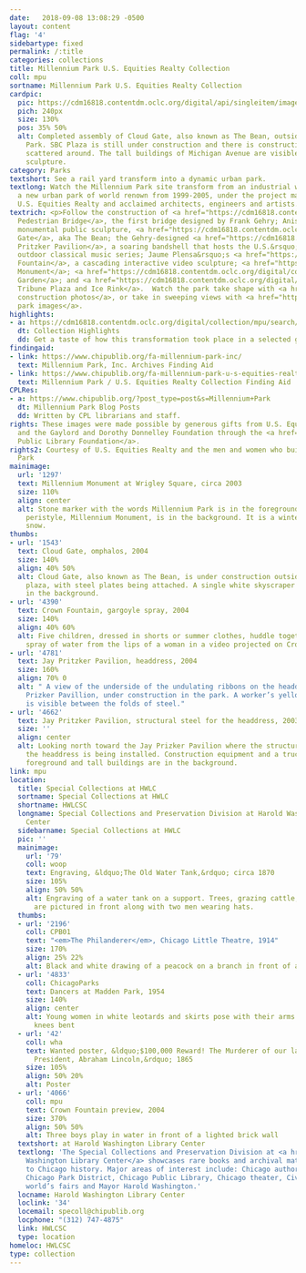 ```yaml
---
date:   2018-09-08 13:08:29 -0500
layout: content
flag: '4'
sidebartype: fixed
permalink: /:title
categories: collections
title: Millennium Park U.S. Equities Realty Collection
coll: mpu
sortname: Millennium Park U.S. Equities Realty Collection
cardpic:
  pic: https://cdm16818.contentdm.oclc.org/digital/api/singleitem/image/mpu/2239/default.jpg
  pich: 240px
  size: 130%
  pos: 35% 50%
  alt: Completed assembly of Cloud Gate, also known as The Bean, outside in Millennium
    Park. SBC Plaza is still under construction and there is construction equipment
    scattered around. The tall buildings of Michigan Avenue are visible behind the
    sculpture.
category: Parks
textshort: See a rail yard transform into a dynamic urban park.
textlong: Watch the Millennium Park site transform from an industrial wasteland to
  a new urban park of world renown from 1999-2005, under the project management of
  U.S. Equities Realty and acclaimed architects, engineers and artists.
textrich: <p>Follow the construction of <a href="https://cdm16818.contentdm.oclc.org/digital/collection/mpu/search/searchterm/bp%20bridge/field/book/mode/exact/conn/and/order/title/ad/asc">BP
  Pedestrian Bridge</a>, the first bridge designed by Frank Gehry; Anish Kapoor&rsquo;s
  monumental public sculpture, <a href="https://cdm16818.contentdm.oclc.org/digital/collection/mpu/search/searchterm/cloud%20gate/field/book/mode/exact/conn/and/order/title/ad/asc">Cloud
  Gate</a>, aka The Bean; the Gehry-designed <a href="https://cdm16818.contentdm.oclc.org/digital/collection/mpu/search/searchterm/jay%20pritzker%20pavilion/field/book/mode/exact/conn/and/order/title/ad/asc">Jay
  Pritzker Pavilion</a>, a soaring bandshell that hosts the U.S.&rsquo;s last free
  outdoor classical music series; Jaume Plensa&rsquo;s <a href="https://cdm16818.contentdm.oclc.org/digital/collection/mpu/search/searchterm/crown%20fountain/field/book/mode/exact/conn/and/order/title/ad/asc">Crown
  Fountain</a>, a cascading interactive video sculpture; <a href="https://cdm16818.contentdm.oclc.org/digital/collection/mpu/search/searchterm/millennium%20monument/field/book/mode/exact/conn/and/order/title/ad/asc">Millennium
  Monument</a>; <a href="https://cdm16818.contentdm.oclc.org/digital/collection/mpu/search/searchterm/lurie%20garden/field/book/mode/exact/conn/and/order/title/ad/asc">Lurie
  Garden</a>; and <a href="https://cdm16818.contentdm.oclc.org/digital/collection/mpu/search/searchterm/mccormick%20tribune%20plaza%20and%20ice%20rink/field/book/mode/exact/conn/and/order/title/ad/asc">McCormick
  Tribune Plaza and Ice Rink</a>.  Watch the park take shape with <a href="https://cdm16818.contentdm.oclc.org/digital/collection/mpu/search/searchterm/general%20construction/field/book/mode/exact/conn/and/order/title/ad/asc">general
  construction photos</a>, or take in sweeping views with <a href="https://cdm16818.contentdm.oclc.org/digital/collection/mpu/search/searchterm/full%20park/field/book/mode/exact/conn/and/order/title/ad/asc">full
  park images</a>.
highlights:
- a: https://cdm16818.contentdm.oclc.org/digital/collection/mpu/search/searchterm/highlight
  dt: Collection Highlights
  dd: Get a taste of how this transformation took place in a selected group of images.
findingaid:
- link: https://www.chipublib.org/fa-millennium-park-inc/
  text: Millennium Park, Inc. Archives Finding Aid
- link: https://www.chipublib.org/fa-millennium-park-u-s-equities-realty-collection/
  text: Millennium Park / U.S. Equities Realty Collection Finding Aid
CPLRes:
- a: https://www.chipublib.org/?post_type=post&s=Millennium+Park
  dt: Millennium Park Blog Posts
  dd: Written by CPL librarians and staff.
rights: These images were made possible by generous gifts from U.S. Equities Realty
  and the Gaylord and Dorothy Donnelley Foundation through the <a href="http://cplfoundation.org/">Chicago
  Public Library Foundation</a>.
rights2: Courtesy of U.S. Equities Realty and the men and women who built Millennium
  Park
mainimage:
  url: '1297'
  text: Millennium Monument at Wrigley Square, circa 2003
  size: 110%
  align: center
  alt: Stone marker with the words Millennium Park is in the foreground and the stone
    peristyle, Millennium Monument, is in the background. It is a winter scene with
    snow.
thumbs:
- url: '1543'
  text: Cloud Gate, omphalos, 2004
  size: 140%
  align: 40% 50%
  alt: Cloud Gate, also known as The Bean, is under construction outside on the park
    plaza, with steel plates being attached. A single white skyscraper is visible
    in the background.
- url: '4390'
  text: Crown Fountain, gargoyle spray, 2004
  size: 140%
  align: 40% 60%
  alt: Five children, dressed in shorts or summer clothes, huddle together under a
    spray of water from the lips of a woman in a video projected on Crown Fountain.
- url: '4781'
  text: Jay Pritzker Pavilion, headdress, 2004
  size: 160%
  align: 70% 0
  alt: " A view of the underside of the undulating ribbons on the headdress of Jay
    Prizker Pavillion, under construction in the park. A worker’s yellow hard hat
    is visible between the folds of steel."
- url: '4662'
  text: Jay Pritzker Pavilion, structural steel for the headdress, 2003
  size: ''
  align: center
  alt: Looking north toward the Jay Prizker Pavilion where the structural steel for
    the headdress is being installed. Construction equipment and a truck are in the
    foreground and tall buildings are in the background.
link: mpu
location:
  title: Special Collections at HWLC
  sortname: Special Collections at HWLC
  shortname: HWLCSC
  longname: Special Collections and Preservation Division at Harold Washington Library
    Center
  sidebarname: Special Collections at HWLC
  pic: ''
  mainimage:
    url: '79'
    coll: woop
    text: Engraving, &ldquo;The Old Water Tank,&rdquo; circa 1870
    size: 105%
    align: 50% 50%
    alt: Engraving of a water tank on a support. Trees, grazing cattle, and a fence
      are pictured in front along with two men wearing hats.
  thumbs:
  - url: '2196'
    coll: CPB01
    text: "<em>The Philanderer</em>, Chicago Little Theatre, 1914"
    size: 170%
    align: 25% 22%
    alt: Black and white drawing of a peacock on a branch in front of an orange circle
  - url: '4833'
    coll: ChicagoParks
    text: Dancers at Madden Park, 1954
    size: 140%
    align: center
    alt: Young women in white leotards and skirts pose with their arms extended and
      knees bent
  - url: '42'
    coll: wha
    text: Wanted poster, &ldquo;$100,000 Reward! The Murderer of our late beloved
      President, Abraham Lincoln,&rdquo; 1865
    size: 105%
    align: 50% 20%
    alt: Poster
  - url: '4066'
    coll: mpu
    text: Crown Fountain preview, 2004
    size: 370%
    align: 50% 50%
    alt: Three boys play in water in front of a lighted brick wall
  textshort: at Harold Washington Library Center
  textlong: 'The Special Collections and Preservation Division at <a href="https://www.chipublib.org/locations/34">Harold
    Washington Library Center</a> showcases rare books and archival material relating
    to Chicago history. Major areas of interest include: Chicago authors and publishing,
    Chicago Park District, Chicago Public Library, Chicago theater, Civil War, Chicago’s
    world’s fairs and Mayor Harold Washington.'
  locname: Harold Washington Library Center
  loclink: '34'
  locemail: specoll@chipublib.org
  locphone: "(312) 747-4875"
  link: HWLCSC
  type: location
homeloc: HWLCSC
type: collection
---
```

